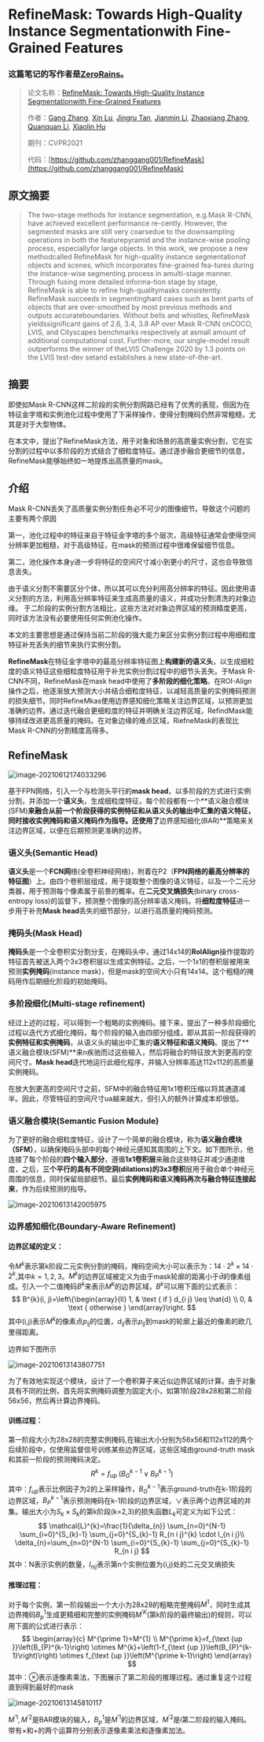  

# RefineMask: Towards High-Quality Instance Segmentationwith Fine-Grained Features

### 这篇笔记的写作者是[ZeroRains](https://github.com/zeroRains)。

>论文名称：[RefineMask: Towards High-Quality Instance Segmentationwith Fine-Grained Features](https://arxiv.org/abs/2104.08569)
>
>作者：[Gang Zhang](https://arxiv.org/search/cs?searchtype=author&query=Zhang%2C+G), [Xin Lu](https://arxiv.org/search/cs?searchtype=author&query=Lu%2C+X), [Jingru Tan](https://arxiv.org/search/cs?searchtype=author&query=Tan%2C+J), [Jianmin Li](https://arxiv.org/search/cs?searchtype=author&query=Li%2C+J), [Zhaoxiang Zhang](https://arxiv.org/search/cs?searchtype=author&query=Zhang%2C+Z), [Quanquan Li](https://arxiv.org/search/cs?searchtype=author&query=Li%2C+Q), [Xiaolin Hu](https://arxiv.org/search/cs?searchtype=author&query=Hu%2C+X)
>
>期刊：CVPR2021
>
>代码：[https://github.com/zhanggang001/RefineMask](https://github.com/zhanggang001/RefineMask)

## 原文摘要

>The  two-stage  methods  for  instance  segmentation,  e.g.Mask  R-CNN,  have  achieved  excellent  performance  re-cently.  However, the segmented masks are still very coarsedue  to  the  downsampling  operations  in  both  the  featurepyramid and the instance-wise pooling process, especiallyfor large objects.  In this work, we propose a new methodcalled  RefineMask  for  high-quality  instance  segmentationof objects and scenes, which incorporates fine-grained fea-tures  during  the  instance-wise  segmenting  process  in  amulti-stage manner. Through fusing more detailed informa-tion stage by stage, RefineMask is able to refine high-qualitymasks  consistently.    RefineMask  succeeds  in  segmentinghard  cases  such  as  bent  parts  of  objects  that  are  over-smoothed by most previous methods and outputs accurateboundaries.  Without bells and whistles, RefineMask yieldssignificant gains of 2.6, 3.4, 3.8 AP over Mask R-CNN onCOCO, LVIS, and Cityscapes benchmarks respectively at asmall  amount  of  additional  computational  cost.   Further-more, our single-model result outperforms the winner of theLVIS Challenge 2020 by 1.3 points on the LVIS test-dev setand establishes a new state-of-the-art.

## 摘要

即使如Mask R-CNN这样二阶段的实例分割网路已经有了优秀的表现，但因为在特征金字塔和实例池化过程中使用了下采样操作，使得分割掩码仍然非常粗糙，尤其是对于大型物体。

在本文中，提出了RefineMask方法，用于对象和场景的高质量实例分割，它在实分割的过程中以多阶段的方式结合了细粒度特征。通过逐步融合更细节的信息，RefineMask能够始终如一地提炼出高质量的mask。

## 介绍

Mask R-CNN丢失了高质量实例分割任务必不可少的图像细节。导致这个问题的主要有两个原因

第一，池化过程中的特征来自于特征金字塔的多个层次，高级特征通常会使得空间分辨率更加粗糙，对于高级特征，在mask的预测过程中很难保留细节信息。

第二，池化操作本身y进一步将特征的空间尺寸减小到更小的尺寸，这也会导致信息丢失。

由于语义分割不需要区分个体，所以其可以充分利用高分辨率的特征。因此使用语义分割的方法，利用高分辨率特征来生成高质量的语义，并成功分割清洗的对象边缘。 于二阶段的实例分割方法相比，这些方法对对象边界区域的预测精度更高，同时该方法没有必要使用任何实例池化操作。

本文的主要思想是通过保持当前二阶段的强大能力来区分实例分割过程中用细粒度特征补充丢失的细节来执行实例分割。

**RefineMask**在特征金字塔中的最高分辨率特征图上**构建新的语义头**，以生成细粒度的语义特征这些细粒度特征用于补充实例分割过程中的细节头丢失。于Mask R-CNN不同，RefineMask在mask head中使用了**多阶段的细化策略**。在ROI-Align操作之后，他逐渐放大预测大小并结合细粒度特征，以减轻高质量的实例掩码预测的损失细节。同时RefineMkas使用边界感知细化策略关注边界区域，以预测更加准确的边界。通过迭代融合更细粒度的特征并明确关注边界区域，RefindMask能够持续改进更高质量的掩码。在对象边缘的难点区域，RiefneMask的表现比Mask R-CNN的分割精度高得多。



## RefineMask

![image-20210612174033296](./src/RefineMask_Towards_High-Quality_Instance_Segmentationwith_Fine-Grained_Features/20210612174037image-20210612174033296.png)

基于FPN网络，引入一个与检测头平行的**mask head**，以多阶段的方式进行实例分割，并添加一个**语义头**，生成细粒度特征，每个阶段都有一个**语义融合模块(SFM)**来融合从前一个阶段获得的实例特征和从语义头的输出中汇集的语义特征，同时接收实例掩码和语义掩码作为指导。还使用了**边界感知细化(BAR)**策略来关注边界区域，以便在后期预测更准确的边界。



### 语义头(Semantic Head)

**语义头**是一个**FCN网**络(全卷积神经网络)，附着在P2（**FPN网络的最高分辨率的特征图**）上。由四个卷积层组成，用于提取整个图像的语义特征，以及一个二元分类器，用于预测每个像素属于前景的概率。在**二元交叉熵损失**(binary cross-entropy loss)的监督下，预测整个图像的高分辨率语义掩码。将**细粒度特征**进一步用于补充**Mask head**丢失的细节部分，以进行高质量的掩码预测。

### 掩码头(Mask Head)

**掩码头**是一个全卷积实分割分支，在掩码头中，通过14x14的**RoIAlign**操作提取的特征首先被送入两个3x3卷积层以生成实例特征。之后，一个1x1的卷积层被用来预测**实例掩码**(instance mask)，但是mask的空间大小只有14x14。这个粗糙的掩码用作后期细化阶段的初始掩码。

### 多阶段细化(Multi-stage refinement)

经过上述的过程，可以得到一个粗略的实例掩码。接下来，提出了一种多阶段细化过程以迭代方式细化掩码，每个阶段的输入由四部分组成，即从其前一阶段获得的**实例特征和实例掩码**，从语义头的输出中汇集的**语义特征和语义掩码**。提出了**语义融合模块(SFM)**来n疾驰而过这些输入，然后将融合的特征放大到更高的空间尺寸。**Mask head**迭代地运行此细化程序，并输入分辨率高达112x112的高质量实例掩码。

在放大到更高的空间尺寸之前，SFM中的融合特征用1x1卷积压缩以将其通道减半。因此，尽管特征的空间尺寸ua越来越大，但引入的额外计算成本却很低。

### 语义融合模块(Semantic Fusion Module)

为了更好的融合细粒度特征，设计了一个简单的融合模块，称为**语义融合模块（SFM）**，以确保掩码头部中的每个神经元感知其周围的上下文。如下图所示，他连接了每个阶段的**四个输入部分**，遵循**1x1卷积层**来融合这些特征并减少通道维度，之后，**三个平行的具有不同空洞(dilations)的3x3卷积**层用于融合单个神经元周围的信息，同时保留局部细节。最后**实例掩码和语义掩码再次与融合特征连接起来**，作为后续预测的指导。

![image-20210613142005975](./src/RefineMask_Towards_High-Quality_Instance_Segmentationwith_Fine-Grained_Features/20210613142007image-20210613142005975.png)

### 边界感知细化(Boundary-Aware Refinement)

#### **边界区域的定义**：

令$M^k$表示第k阶段二元实例分割的掩码，掩码空间大小可以表示为：$14 \cdot2^k\times14\cdot2^k$,其中$k = 1,2,3$。$M^k$的边界区域被定义为由于mask轮廓的距离小于$\hat d$的像素组成。引入一个二值掩码$B^k$来表示$M^k$的边界区域，$B^k$可以用下面的公式表示：
$$
B^{k}(i, j)=\left\{\begin{array}{ll}
1, & \text { if } d_{i j} \leq \hat{d} \\
0, & \text { otherwise }
\end{array}\right.
$$
其中(i,j)表示$M^k$的像素点$p_{ij}$的位置，$d_{ij}$表示$p_{ij}$到mask的轮廓上最近的像素的欧几里得距离。

边界如下图所示

![image-20210613143807751](./src/RefineMask_Towards_High-Quality_Instance_Segmentationwith_Fine-Grained_Features/20210613143808image-20210613143807751.png)

为了有效地实现这个模块，设计了一个卷积算子来近似边界区域的计算。由于对象具有不同的比例，首先将实例掩码调整为固定大小，如第1阶段28x28和第二阶段56x56，然后再计算边界掩码。

#### **训练过程**：

第一阶段大小为28x28的完整实例掩码,在输出大小分别为56x56和112x112的两个后续阶段中，仅使用监督信号训练某些边界区域，这些区域由ground-truth mask和其前一阶段的预测掩码决定。
$$
R^{k}=f_{\text {up }}\left(B_{G}^{k-1} \vee B_{P}^{k-1}\right)
$$
其中：$f_{up}$表示比例因子为2的上采样操作，$B^{k-1}_G$表示ground-truth在k-1阶段的边界区域，$B^{k-1}_P$表示预测掩码在k-1阶段的边界区域，$\vee$表示两个边界区域的并集。输出大小为$S_k\times S_k$的第k阶段(k=2,3)的损失函数$L_k$可定义为如下公式：
$$
\mathcal{L}^{k}=\frac{1}{\delta_{n}} \sum_{n=0}^{N-1} \sum_{i=0}^{S_{k}-1} \sum_{j=0}^{S_{k}-1} R_{n i j}^{k} \cdot l_{n i j}\\
\delta_{n}=\sum_{n=0}^{N-1} \sum_{i=0}^{S_{k}-1} \sum_{j=0}^{S_{k}-1} R_{n i j}
$$
其中：N表示实例的数量，$l_{nij}$表示第n个实例位置为(i,j)处的二元交叉熵损失

#### **推理过程**：

对于每个实例，第一阶段输出一个大小为28x28的粗略完整掩码$M^1$，同时生成其边界掩码$B_p^1$生成更精细和完整的实例掩码$M^{\prime K}$(第k阶段的最终输出)的规则，可以用下面的公式进行表示：
$$
\begin{array}{c}
M^{\prime 1}=M^{1} \\
M^{\prime k}=f_{\text {up }}\left(B_{P}^{k-1}\right) \otimes M^{k}+\left(1-f_{\text {up }}\left(B_{P}^{k-1}\right)\right) \otimes f_{\text {up }}\left(M^{\prime k-1}\right)
\end{array}
$$
其中：$\otimes$表示逐像素乘法，下图展示了第二阶段的推理过程。通过重复这个过程直到得到最好的mask

![image-20210613145810117](./src/RefineMask_Towards_High-Quality_Instance_Segmentationwith_Fine-Grained_Features/20210613145811image-20210613145810117.png)

$M^{\prime1},M^{\prime2}$是BAR模块的输入，$B_p^1$是$M^{\prime1}$的边界区域，$M^{\prime2}$是i第二阶段的输入掩码。带有$\times$和$+$的两个运算符分别表示逐像素乘法和逐像素加法。
